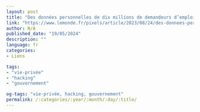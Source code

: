 ```yaml
---
layout: post
title: "Des données personnelles de dix millions de demandeurs d’emploi dérobées"
link: "https://www.lemonde.fr/pixels/article/2023/08/24/des-donnees-personnelles-de-dix-millions-de-demandeurs-d-emploi-derobees_6186380_4408996.html"
author: N/A
published_date: "19/05/2024"
description: ""
language: fr
categories:
- Liens

tags:
- "vie-privée"
- "hacking"
- "gouvernement"

og-tags: "vie-privée, hacking, gouvernement"
permalink: /:categories/:year/:month/:day/:title/
---
```

